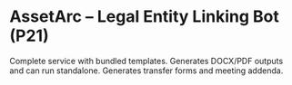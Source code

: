 
# AssetArc – Legal Entity Linking Bot (P21)

Complete service with bundled templates. Generates DOCX/PDF outputs and can run standalone.
Generates transfer forms and meeting addenda.
